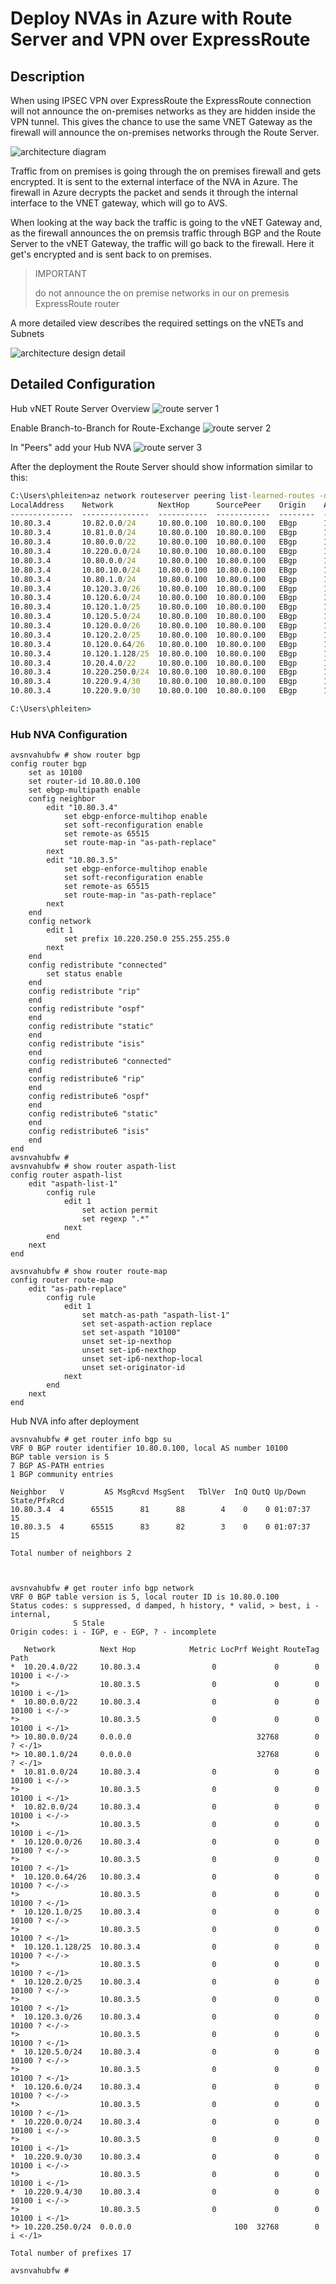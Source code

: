 # Deploy NVAs in Azure with Route Server and VPN over ExpressRoute

## Description

When using IPSEC VPN over ExpressRoute the ExpressRoute connection will not announce the on-premises networks as they are hidden inside the VPN tunnel.
This gives the chance to use the same VNET Gateway as the firewall will announce the on-premises networks through the Route Server.

![architecture diagram](images/image1.png)

Traffic from on premises is going through the on premises firewall and gets encrypted. It is sent to the external interface of the NVA in Azure.
The firewall in Azure decrypts the packet and sends it through the internal interface to the VNET gateway, which will go to AVS.

When looking at the way back the traffic is going to the vNET Gateway and, as the firewall announces the on premsis traffic through BGP and the Route Server to the vNET Gateway, the traffic will go back to the firewall. Here it get's encrypted and is sent back to on premises.

> IMPORTANT
>
> do not announce the on premise networks in our on premesis ExpressRoute router

A more detailed view describes the required settings on the vNETs and Subnets

![architecture design detail](images/image2.png)

## Detailed Configuration

Hub vNET Route Server Overview
![route server 1](images/routeserver1.png)

Enable Branch-to-Branch for Route-Exchange
![route server 2](images/routeserver2.png)

In "Peers" add your Hub NVA
![route server 3](images/routeserver3.png)

After the deployment the Route Server should show information similar to this:

```cmd
C:\Users\phleiten>az network routeserver peering list-learned-routes -n nva --routeserver azcat-avs-nva-route-server -g azcat-avs-nva-hub-rg --query "RouteServiceRole_IN_0" -o table
LocalAddress    Network          NextHop      SourcePeer    Origin    AsPath       Weight
--------------  ---------------  -----------  ------------  --------  -----------  --------
10.80.3.4       10.82.0.0/24     10.80.0.100  10.80.0.100   EBgp      10100-10100  32768
10.80.3.4       10.81.0.0/24     10.80.0.100  10.80.0.100   EBgp      10100-10100  32768
10.80.3.4       10.80.0.0/22     10.80.0.100  10.80.0.100   EBgp      10100-10100  32768
10.80.3.4       10.220.0.0/24    10.80.0.100  10.80.0.100   EBgp      10100-10100  32768
10.80.3.4       10.80.0.0/24     10.80.0.100  10.80.0.100   EBgp      10100        32768
10.80.3.4       10.80.10.0/24    10.80.0.100  10.80.0.100   EBgp      10100        32768
10.80.3.4       10.80.1.0/24     10.80.0.100  10.80.0.100   EBgp      10100        32768
10.80.3.4       10.120.3.0/26    10.80.0.100  10.80.0.100   EBgp      10100-10100  32768
10.80.3.4       10.120.6.0/24    10.80.0.100  10.80.0.100   EBgp      10100-10100  32768
10.80.3.4       10.120.1.0/25    10.80.0.100  10.80.0.100   EBgp      10100-10100  32768
10.80.3.4       10.120.5.0/24    10.80.0.100  10.80.0.100   EBgp      10100-10100  32768
10.80.3.4       10.120.0.0/26    10.80.0.100  10.80.0.100   EBgp      10100-10100  32768
10.80.3.4       10.120.2.0/25    10.80.0.100  10.80.0.100   EBgp      10100-10100  32768
10.80.3.4       10.120.0.64/26   10.80.0.100  10.80.0.100   EBgp      10100-10100  32768
10.80.3.4       10.120.1.128/25  10.80.0.100  10.80.0.100   EBgp      10100-10100  32768
10.80.3.4       10.20.4.0/22     10.80.0.100  10.80.0.100   EBgp      10100-10100  32768
10.80.3.4       10.220.250.0/24  10.80.0.100  10.80.0.100   EBgp      10100        32768
10.80.3.4       10.220.9.4/30    10.80.0.100  10.80.0.100   EBgp      10100-10100  32768
10.80.3.4       10.220.9.0/30    10.80.0.100  10.80.0.100   EBgp      10100-10100  32768

C:\Users\phleiten>
```

### Hub NVA Configuration

```NVAconfig
avsnvahubfw # show router bgp
config router bgp
    set as 10100
    set router-id 10.80.0.100
    set ebgp-multipath enable
    config neighbor
        edit "10.80.3.4"
            set ebgp-enforce-multihop enable
            set soft-reconfiguration enable
            set remote-as 65515
            set route-map-in "as-path-replace"
        next
        edit "10.80.3.5"
            set ebgp-enforce-multihop enable
            set soft-reconfiguration enable
            set remote-as 65515
            set route-map-in "as-path-replace"
        next
    end
    config network
        edit 1
            set prefix 10.220.250.0 255.255.255.0
        next
    end
    config redistribute "connected"
        set status enable
    end
    config redistribute "rip"
    end
    config redistribute "ospf"
    end
    config redistribute "static"
    end
    config redistribute "isis"
    end
    config redistribute6 "connected"
    end
    config redistribute6 "rip"
    end
    config redistribute6 "ospf"
    end
    config redistribute6 "static"
    end
    config redistribute6 "isis"
    end
end
avsnvahubfw #
avsnvahubfw # show router aspath-list
config router aspath-list
    edit "aspath-list-1"
        config rule
            edit 1
                set action permit
                set regexp ".*"
            next
        end
    next
end

avsnvahubfw # show router route-map
config router route-map
    edit "as-path-replace"
        config rule
            edit 1
                set match-as-path "aspath-list-1"
                set set-aspath-action replace
                set set-aspath "10100"
                unset set-ip-nexthop
                unset set-ip6-nexthop
                unset set-ip6-nexthop-local
                unset set-originator-id
            next
        end
    next
end
```

Hub NVA info after deployment

```NVAinfo
avsnvahubfw # get router info bgp su
VRF 0 BGP router identifier 10.80.0.100, local AS number 10100
BGP table version is 5
7 BGP AS-PATH entries
1 BGP community entries

Neighbor   V         AS MsgRcvd MsgSent   TblVer  InQ OutQ Up/Down  State/PfxRcd
10.80.3.4  4      65515      81      88        4    0    0 01:07:37       15
10.80.3.5  4      65515      83      82        3    0    0 01:07:37       15

Total number of neighbors 2



avsnvahubfw # get router info bgp network
VRF 0 BGP table version is 5, local router ID is 10.80.0.100
Status codes: s suppressed, d damped, h history, * valid, > best, i - internal,
              S Stale
Origin codes: i - IGP, e - EGP, ? - incomplete

   Network          Next Hop            Metric LocPrf Weight RouteTag Path
*  10.20.4.0/22     10.80.3.4                0             0        0 10100 i <-/->
*>                  10.80.3.5                0             0        0 10100 i <-/1>
*  10.80.0.0/22     10.80.3.4                0             0        0 10100 i <-/->
*>                  10.80.3.5                0             0        0 10100 i <-/1>
*> 10.80.0.0/24     0.0.0.0                            32768        0 ? <-/1>
*> 10.80.1.0/24     0.0.0.0                            32768        0 ? <-/1>
*  10.81.0.0/24     10.80.3.4                0             0        0 10100 i <-/->
*>                  10.80.3.5                0             0        0 10100 i <-/1>
*  10.82.0.0/24     10.80.3.4                0             0        0 10100 i <-/->
*>                  10.80.3.5                0             0        0 10100 i <-/1>
*  10.120.0.0/26    10.80.3.4                0             0        0 10100 ? <-/->
*>                  10.80.3.5                0             0        0 10100 ? <-/1>
*  10.120.0.64/26   10.80.3.4                0             0        0 10100 ? <-/->
*>                  10.80.3.5                0             0        0 10100 ? <-/1>
*  10.120.1.0/25    10.80.3.4                0             0        0 10100 ? <-/->
*>                  10.80.3.5                0             0        0 10100 ? <-/1>
*  10.120.1.128/25  10.80.3.4                0             0        0 10100 ? <-/->
*>                  10.80.3.5                0             0        0 10100 ? <-/1>
*  10.120.2.0/25    10.80.3.4                0             0        0 10100 ? <-/->
*>                  10.80.3.5                0             0        0 10100 ? <-/1>
*  10.120.3.0/26    10.80.3.4                0             0        0 10100 ? <-/->
*>                  10.80.3.5                0             0        0 10100 ? <-/1>
*  10.120.5.0/24    10.80.3.4                0             0        0 10100 ? <-/->
*>                  10.80.3.5                0             0        0 10100 ? <-/1>
*  10.120.6.0/24    10.80.3.4                0             0        0 10100 ? <-/->
*>                  10.80.3.5                0             0        0 10100 ? <-/1>
*  10.220.0.0/24    10.80.3.4                0             0        0 10100 i <-/->
*>                  10.80.3.5                0             0        0 10100 i <-/1>
*  10.220.9.0/30    10.80.3.4                0             0        0 10100 i <-/->
*>                  10.80.3.5                0             0        0 10100 i <-/1>
*  10.220.9.4/30    10.80.3.4                0             0        0 10100 i <-/->
*>                  10.80.3.5                0             0        0 10100 i <-/1>
*> 10.220.250.0/24  0.0.0.0                       100  32768        0 i <-/1>

Total number of prefixes 17

avsnvahubfw #
```

